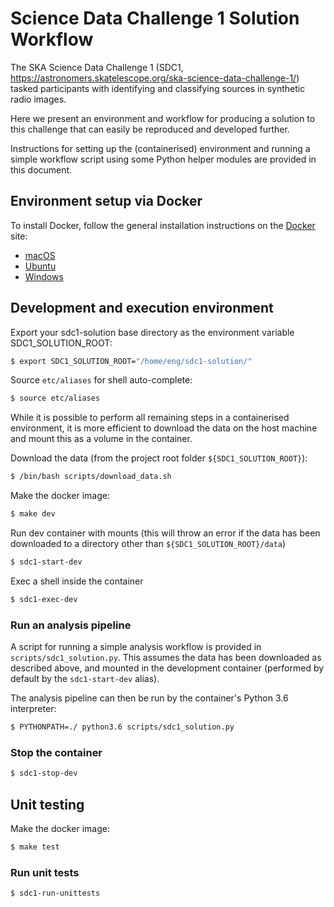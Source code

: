 # Science Data Challenge 1 Solution Workflow

The SKA Science Data Challenge 1 (SDC1, https://astronomers.skatelescope.org/ska-science-data-challenge-1/) tasked participants with identifying and classifying sources in synthetic radio images.

Here we present an environment and workflow for producing a solution to this challenge that can easily be reproduced and developed further.

Instructions for setting up the (containerised) environment and running a simple workflow script using some Python helper modules are provided in this document.

## Environment setup via Docker

To install Docker, follow the general installation instructions on the [Docker](https://docs.docker.com/install/) site:

- [macOS](https://docs.docker.com/docker-for-mac/install/)
- [Ubuntu](https://docs.docker.com/install/linux/docker-ce/ubuntu/)
- [Windows](https://docs.docker.com/docker-for-windows/install/)

## Development and execution environment

Export your sdc1-solution base directory as the environment variable SDC1_SOLUTION_ROOT:

```bash
$ export SDC1_SOLUTION_ROOT="/home/eng/sdc1-solution/"
```

Source `etc/aliases` for shell auto-complete:

```bash
$ source etc/aliases
```

While it is possible to perform all remaining steps in a containerised environment, it is more efficient to download the data on the host machine and mount this as a volume in the container.

Download the data (from the project root folder `${SDC1_SOLUTION_ROOT}`):

```bash
$ /bin/bash scripts/download_data.sh
```

Make the docker image:

```bash
$ make dev
```

Run dev container with mounts (this will throw an error if the data has been downloaded to a directory other than `${SDC1_SOLUTION_ROOT}/data`)

```bash
$ sdc1-start-dev
```

Exec a shell inside the container

```bash
$ sdc1-exec-dev
```

### Run an analysis pipeline

A script for running a simple analysis workflow is provided in `scripts/sdc1_solution.py`. This assumes the data has been downloaded as described above, and mounted in the development container (performed by default by the `sdc1-start-dev` alias).

The analysis pipeline can then be run by the container's Python 3.6 interpreter:

```bash
$ PYTHONPATH=./ python3.6 scripts/sdc1_solution.py
```

### Stop the container

```bash
$ sdc1-stop-dev
```

## Unit testing

Make the docker image:

```bash
$ make test
```

### Run unit tests

```bash
$ sdc1-run-unittests
```
